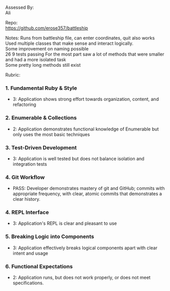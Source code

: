 Assessed By:  
Ali  

Repo:  
https://github.com/erose357/battleship  

Notes:
Runs from battleship file, can enter coordinates, quit also works  
Used multiple classes that make sense and interact logically.   
Some improvement on naming possible  
26 9 tests passing
For the most part saw a lot of methods that were smaller and had a more isolated task  
Some pretty long methods still exist  

Rubric:

### 1. Fundamental Ruby & Style

* 3:  Application shows strong effort towards organization, content, and refactoring

### 2. Enumerable & Collections

* 2: Application demonstrates functional knowledge of Enumerable but only uses the most basic techniques

### 3. Test-Driven Development

* 3: Application is well tested but does not balance isolation and integration tests

### 4. Git Workflow

* PASS:  Developer demonstrates mastery of git and GitHub; commits with appropriate frequency, with clear, atomic commits that demonstrates a clear history.

### 4. REPL Interface

* 3: Application's REPL is clear and pleasant to use

### 5. Breaking Logic into Components

* 3: Application effectively breaks logical components apart with clear intent and usage

### 6. Functional Expectations

* 2: Application runs, but does not work properly, or does not meet specifications.
